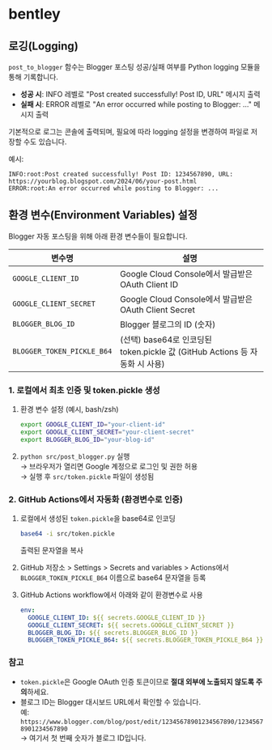 # bentley

## 로깅(Logging)

`post_to_blogger` 함수는 Blogger 포스팅 성공/실패 여부를 Python logging 모듈을 통해 기록합니다.

- **성공 시**: INFO 레벨로 "Post created successfully! Post ID, URL" 메시지 출력
- **실패 시**: ERROR 레벨로 "An error occurred while posting to Blogger: ..." 메시지 출력

기본적으로 로그는 콘솔에 출력되며, 필요에 따라 logging 설정을 변경하여 파일로 저장할 수도 있습니다.

예시:
```
INFO:root:Post created successfully! Post ID: 1234567890, URL: https://yourblog.blogspot.com/2024/06/your-post.html
ERROR:root:An error occurred while posting to Blogger: ...
```

## 환경 변수(Environment Variables) 설정

Blogger 자동 포스팅을 위해 아래 환경 변수들이 필요합니다.

| 변수명                        | 설명                                      |
|------------------------------|------------------------------------------|
| `GOOGLE_CLIENT_ID`           | Google Cloud Console에서 발급받은 OAuth Client ID |
| `GOOGLE_CLIENT_SECRET`       | Google Cloud Console에서 발급받은 OAuth Client Secret |
| `BLOGGER_BLOG_ID`            | Blogger 블로그의 ID (숫자)                |
| `BLOGGER_TOKEN_PICKLE_B64`   | (선택) base64로 인코딩된 token.pickle 값 (GitHub Actions 등 자동화 시 사용) |

### 1. 로컬에서 최초 인증 및 token.pickle 생성

1. 환경 변수 설정 (예시, bash/zsh)
    ```bash
    export GOOGLE_CLIENT_ID="your-client-id"
    export GOOGLE_CLIENT_SECRET="your-client-secret"
    export BLOGGER_BLOG_ID="your-blog-id"
    ```
2. `python src/post_blogger.py` 실행  
   → 브라우저가 열리면 Google 계정으로 로그인 및 권한 허용  
   → 실행 후 `src/token.pickle` 파일이 생성됨

### 2. GitHub Actions에서 자동화 (환경변수로 인증)

1. 로컬에서 생성된 `token.pickle`을 base64로 인코딩
    ```bash
    base64 -i src/token.pickle
    ```
    출력된 문자열을 복사

2. GitHub 저장소 > Settings > Secrets and variables > Actions에서  
   `BLOGGER_TOKEN_PICKLE_B64` 이름으로 base64 문자열을 등록

3. GitHub Actions workflow에서 아래와 같이 환경변수로 사용
    ```yaml
    env:
      GOOGLE_CLIENT_ID: ${{ secrets.GOOGLE_CLIENT_ID }}
      GOOGLE_CLIENT_SECRET: ${{ secrets.GOOGLE_CLIENT_SECRET }}
      BLOGGER_BLOG_ID: ${{ secrets.BLOGGER_BLOG_ID }}
      BLOGGER_TOKEN_PICKLE_B64: ${{ secrets.BLOGGER_TOKEN_PICKLE_B64 }}
    ```

### 참고
- `token.pickle`은 Google OAuth 인증 토큰이므로 **절대 외부에 노출되지 않도록 주의**하세요.
- 블로그 ID는 Blogger 대시보드 URL에서 확인할 수 있습니다.  
  예: `https://www.blogger.com/blog/post/edit/12345678901234567890/12345678901234567890`  
  → 여기서 첫 번째 숫자가 블로그 ID입니다.
